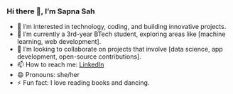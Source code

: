 ### Hi there 👋, I’m Sapna Sah

- 👀 I’m interested in technology, coding, and building innovative projects.
- 🌱 I’m currently a 3rd-year BTech student, exploring areas like [machine learning, web development].
- 💞️ I’m looking to collaborate on projects that involve [data science, app development, open-source contributions].
- 📫 How to reach me: [LinkedIn](https://www.linkedin.com/in/sapna-kumari-7587b5277/)
- 😄 Pronouns: she/her
- ⚡ Fun fact: I love reading books and dancing.

<!---
SapnaSah/SapnaSah is a ✨ special ✨ repository because its `README.md` (this file) appears on your GitHub profile.
You can click the Preview link to take a look at your changes.
--->
